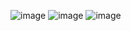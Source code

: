 ![image](https://github.com/user-attachments/assets/84f33e56-876a-4ffb-9e0a-b2dd48d61300)
![image](https://github.com/user-attachments/assets/db7371eb-80db-4639-a614-0c03eb35028d)
![image](https://github.com/user-attachments/assets/ad5605e9-5765-44c8-abe2-84bbc68f843d)


